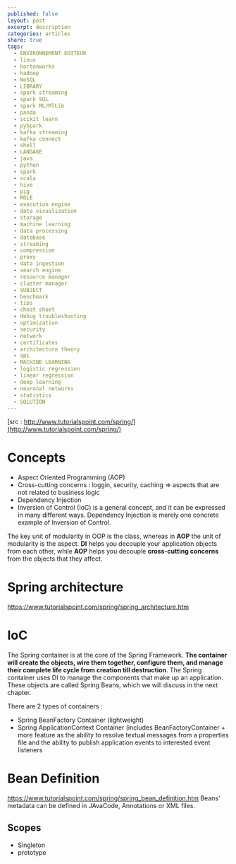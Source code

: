 ```yaml
---
published: false
layout: post
excerpt: description
categories: articles
share: true
tags:
  - ENVIRONNEMENT EDITEUR
  - linux
  - hortonworks
  - hadoop
  - NoSQL
  - LIBRARY
  - spark streaming
  - spark SQL
  - spark ML/MlLib
  - panda
  - scikit learn
  - pySpark
  - kafka streaming
  - kafka connect
  - shell
  - LANGAGE
  - java
  - python
  - spark
  - scala
  - hive
  - pig
  - ROLE
  - execution engine
  - data visualization
  - storage
  - machine learning
  - data processing
  - database
  - streaming
  - compression
  - proxy
  - data ingestion
  - search engine
  - resource manager
  - cluster manager
  - SUBJECT
  - benchmark
  - tips
  - cheat sheet
  - debug troubleshooting
  - optimization
  - security
  - network
  - certificates
  - architecture theory
  - api
  - MACHINE LEARNING
  - logistic regression
  - linear regression
  - deep learning
  - neuronal networks
  - statistics
  - SOLUTION
---
```

[src : http://www.tutorialspoint.com/spring/](http://www.tutorialspoint.com/spring/)

# Concepts
- Aspect Oriented Programming (AOP)
- Cross-cutting concerns : loggin, security, caching => aspects that are not related to business logic
- Dependency Injection
- Inversion of Control (IoC) is a general concept, and it can be expressed in many different ways. Dependency Injection is merely one concrete example of Inversion of Control.

The key unit of modularity in OOP is the class, whereas in **AOP** the unit of modularity is the aspect. 
**DI** helps you decouple your application objects from each other, while **AOP** helps you decouple **cross-cutting concerns** from the objects that they affect.

# Spring architecture 
https://www.tutorialspoint.com/spring/spring_architecture.htm 

# IoC
The Spring container is at the core of the Spring Framework. **The container will create the objects, wire them together, configure them, and manage their complete life cycle from creation till destruction**. The Spring container uses DI to manage the components that make up an application. These objects are called Spring Beans, which we will discuss in the next chapter.

There are 2 types of containers : 
- Spring BeanFactory Container (lightweight)
- Spring ApplicationContext Container (includes BeanFactoryContainer + more feature as the ability to resolve textual messages from a properties file and the ability to publish application events to interested event listeners

# Bean Definition
https://www.tutorialspoint.com/spring/spring_bean_definition.htm
Beans' metadata can be defined in JAvaCode, Annotations or XML files.

## Scopes
- Singleton
- prototype
